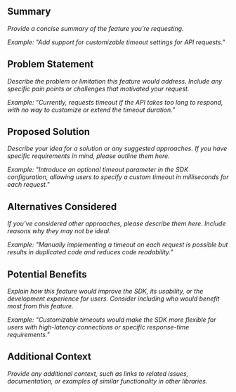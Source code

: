 ## Summary
_Provide a concise summary of the feature you’re requesting._

_Example: "Add support for customizable timeout settings for API requests."_

## Problem Statement
_Describe the problem or limitation this feature would address. Include any specific pain points or challenges that motivated your request._

_Example: "Currently, requests timeout if the API takes too long to respond, with no way to customize or extend the timeout duration."_

## Proposed Solution
_Describe your idea for a solution or any suggested approaches. If you have specific requirements in mind, please outline them here._

_Example: "Introduce an optional timeout parameter in the SDK configuration, allowing users to specify a custom timeout in milliseconds for each request."_

## Alternatives Considered
_If you’ve considered other approaches, please describe them here. Include reasons why they may not be ideal._

_Example: "Manually implementing a timeout on each request is possible but results in duplicated code and reduces code readability."_

## Potential Benefits
_Explain how this feature would improve the SDK, its usability, or the development experience for users. Consider including who would benefit most from this feature._

_Example: "Customizable timeouts would make the SDK more flexible for users with high-latency connections or specific response-time requirements."_

## Additional Context
_Provide any additional context, such as links to related issues, documentation, or examples of similar functionality in other libraries._